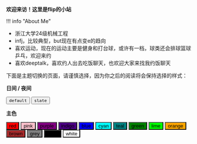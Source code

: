 **欢迎来访！这里是flip的小站**

!!! info "About Me" 
- 浙江大学24级机械工程
- infj，比较典型，but现在有点变e的趋向
- 喜欢运动，现在的运动主要是健身和打台球，或许有一档，球类还会排球篮球乒乓，欢迎来约
- 喜欢deeptalk，喜欢约人出去吃饭聊天，也欢迎大家来找我约饭聊天


下面是主题切换的页面，请谨慎选择，因为你之后的阅读将会保持选择的样式：


**日间 / 夜间**

<div class="tx-switch">
  <button data-md-color-scheme="default"><code>default</code></button>
  <button data-md-color-scheme="slate"><code>slate</code></button>
</div>

**主色**

<div class="tx-switch">
  <button class="button1" data-md-color-primary="red" style="background-color:red">red</button>
  <button class="button1" data-md-color-primary="pink" style="background-color:pink;color:black">pink</button>
  <button class="button1" data-md-color-primary="purple" style="background-color:purple">purple</button>
  <button class="button1" data-md-color-primary="indigo" style="background-color:indigo">indigo</button>
  <button class="button1" data-md-color-primary="blue" style="background-color:blue">blue</button>
  <button class="button1" data-md-color-primary="cyan" style="background-color:cyan;color:black">cyan</button>
  <button class="button1" data-md-color-primary="teal" style="background-color:teal">teal</button>
  <button class="button1" data-md-color-primary="green" style="background-color:green">green</button>
  <button class="button1" data-md-color-primary="lime" style="background-color:lime;color:black">lime</button>
  <button class="button1" data-md-color-primary="orange" style="background-color:orange;color:black">orange</button>
  <button class="button1" data-md-color-primary="brown" style="background-color:brown;border-radius=3px">brown</button>
  <button class="button1" data-md-color-primary="grey" style="background-color:grey">grey</button>
  <button class="button1" data-md-color-primary="black" style="background-color:black">black</button>
  <button class="button1" data-md-color-primary="white" style="background-color:white;color:black">white</button>
</div>

<!-- 你的自定义 JS 和 CSS 已经通过 mkdocs.yml 引入，
     所以这里不需要再写 <script> 和 <style> 标签了。
     原有的 script 代码现在在 extra.js 里运行，用于处理 localStorage 和 body 属性。 -->


